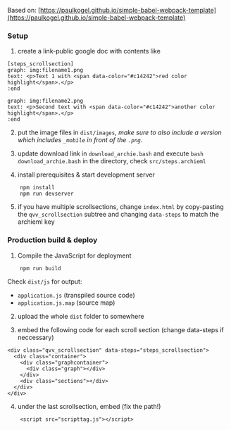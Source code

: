 Based on: [https://paulkogel.github.io/simple-babel-webpack-template](https://paulkogel.github.io/simple-babel-webpack-template)

### Setup

1. create a link-public google doc with contents like

```
[steps_scrollsection]
graph: img:filename1.png
text: <p>Text 1 with <span data-color="#c14242">red color highlight</span>.</p>
:end

graph: img:filename2.png
text: <p>Second text with <span data-color="#c14242">another color highlight</span>.</p>
:end
```

2. put the image files in `dist/images`, *make sure to also include a version which includes `_mobile` in front of the `.png`*.

3. update download link in `download_archie.bash` and execute `bash download_archie.bash` in the directory, check `src/steps.archieml`

4. install prerequisites & start development server
```
    npm install
    npm run devserver
```

5. if you have multiple scrollsections, change `index.html` by copy-pasting the `qvv_scrollsection` subtree and changing `data-steps` to match the archieml key

### Production build & deploy

1. Compile the JavaScript for deployment
```
    npm run build
```
Check `dist/js` for output:
+ `application.js` (transpiled source code)
+ `application.js.map` (source map)


2. upload the whole `dist` folder to somewhere

3. embed the following code for each scroll section (change data-steps if neccessary)

```
<div class="qvv_scrollsection" data-steps="steps_scrollsection">
  <div class="container">
    <div class="graphcontainer">
      <div class="graph"></div>
    </div>
    <div class="sections"></div>
  </div>
</div>
```

4. under the last scrollsection, embed (fix the path!)
```
    <script src="scripttag.js"></script>
```
